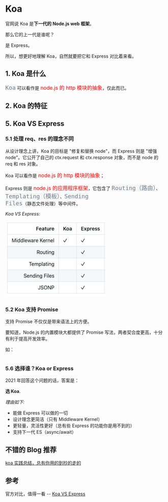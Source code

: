 # Koa

官网说 Koa 是**下一代的 Node.js web 框架**。

那么它的上一代是谁呢？

是 Express。

所以，想更好地理解 Koa，自然就要把它和 Express 对比着来看。

## 1. Koa 是什么

<code style="color: #708090; background-color: #F5F5F5; font-size: 18px">Koa</code> 可以看作是 <span style="color: #ff0000; font-size: 16px;">node.js 的 http 模块的抽象</span>，仅此而已。

## 2. Koa 的特征

## 5. Koa VS Express

### 5.1 处理 req、res 的理念不同

从设计理念上讲，Koa 的目标是 "修复和替换 node"，而 Express 则是 "增强 node"。它公开了自己的 ctx.request 和 ctx.response 对象，而不是 node 的 req 和 res 对象。

Koa 可以看作是 <span style="color: #ff0000; font-size: 16px;">node.js 的 http 模块的抽象</span>；

Express 则是 <span style="color: #ff0000; font-size: 16px;">node.js 的应用程序框架</span>，它包含了 <code style="color: #708090; background-color: #F5F5F5; font-size: 18px">Routing（路由）</code>、<code style="color: #708090; background-color: #F5F5F5; font-size: 18px">Templating（模板）</code>、<code style="color: #708090; background-color: #F5F5F5; font-size: 18px">Sending Files</code>（静态文件处理）等中间件。

_Koa VS Express:_

![koa vs express](../_media/node_koa_vs.png)

### 5.2 Koa 支持 Promise

支持 Promise 不仅仅是带来语法上的方便。

要知道，Node.js 的内置模块大都提供了 Promise 写法，两者契合度更高，十分有利于提高开发效率。

如：

```js

```

### 5.6 选择谁？Koa or Express

2021 年回答这个问题的话，答案是：

**选 Koa**.

_理由如下:_

- 能做 Express 可以做的一切
- 设计理念更简洁（只有 Middleware Kernel）
- 更轻量，灵活性更好（总有些 Express 的功能你是用不到的）
- 支持下一代 ES（async/await）

## 不错的 Blog 推荐

[koa 实践总结，总有你用的到抄的走的](https://juejin.cn/post/6952665400890884127#heading-6)

## 参考

官方对比，值得一看 -- [Koa VS Express](https://github.com/koajs/koa/blob/master/docs/koa-vs-express.md)
